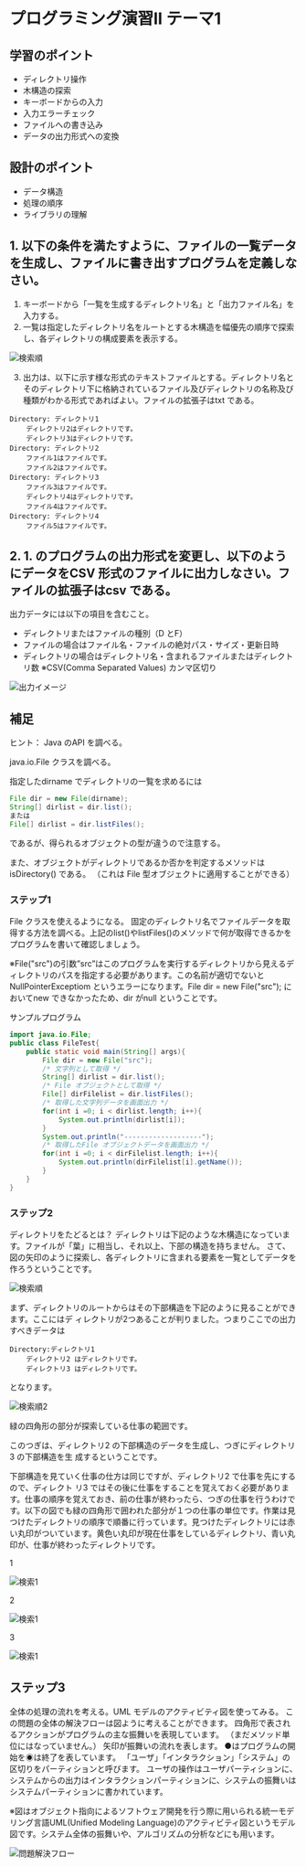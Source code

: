 # プログラミング演習II テーマ1

## 学習のポイント

* ディレクトリ操作
* 木構造の探索
* キーボードからの入力
* 入力エラーチェック
* ファイルへの書き込み
* データの出力形式への変換

## 設計のポイント
* データ構造
* 処理の順序
* ライブラリの理解

## 1. 以下の条件を満たすように、ファイルの一覧データを生成し、ファイルに書き出すプログラムを定義しなさい。
1. キーボードから「一覧を生成するディレクトリ名」と「出力ファイル名」を入力する。
2. 一覧は指定したディレクトリ名をルートとする木構造を幅優先の順序で探索し、各ディレクトリの構成要素を表示する。

![検索順](images/searchorder.png)

3. 出力は、以下に示す様な形式のテキストファイルとする。ディレクトリ名とそのディレクトリ下に格納されているファイル及びディレクトリの名称及び種類がわかる形式であればよい。ファイルの拡張子はtxt である。

```text
Directory: ディレクトリ1
    ディレクトリ2はディレクトリです。
    ディレクトリ3はディレクトリです。
Directory: ディレクトリ2
    ファイル1はファイルです。
    ファイル2はファイルです。
Directory: ディレクトリ3
    ファイル3はファイルです。
    ディレクトリ4はディレクトリです。
    ファイル4はファイルです。
Directory: ディレクトリ4
    ファイル5はファイルです。
```

## 2.	1. のプログラムの出力形式を変更し、以下のようにデータをCSV 形式のファイルに出力しなさい。ファイルの拡張子はcsv である。

出力データには以下の項目を含むこと。
* ディレクトリまたはファイルの種別（D とF）
* ファイルの場合はファイル名・ファイルの絶対パス・サイズ・更新日時
* ディレクトリの場合はディレクトリ名・含まれるファイルまたはディレクトリ数
※CSV(Comma Separated Values) カンマ区切り

![出力イメージ](images/screenshot.png)

## 補足

ヒント：
Java のAPI を調べる。

java.io.File クラスを調べる。

指定したdirname でディレクトリの一覧を求めるには
```java
File dir = new File(dirname);
String[] dirlist = dir.list();
または
File[] dirlist = dir.listFiles();
```
であるが、得られるオブジェクトの型が違うので注意する。

また、オブジェクトがディレクトリであるか否かを判定するメソッドはisDirectory() である。
（これは File 型オブジェクトに適用することができる）

### ステップ1

File クラスを使えるようになる。
固定のディレクトリ名でファイルデータを取得する方法を調べる。上記のlist()やlistFiles()のメソッドで何が取得できるかをプログラムを書いて確認しましょう。

※File("src")の引数”src”はこのプログラムを実行するディレクトリから見えるディレクトリのパスを指定する必要があります。この名前が適切でないとNullPointerExceptiom というエラーになります。File dir = new File("src"); においてnew できなかったため、dir がnull ということです。

サンプルプログラム
```java
import java.io.File;
public class FileTest{
    public static void main(String[] args){
        File dir = new File("src");
        /* 文字列として取得 */
        String[] dirlist = dir.list();
        /* File オブジェクトとして取得 */
        File[] dirFilelist = dir.listFiles();
        /* 取得した文字列データを画面出力 */
        for(int i =0; i < dirlist.length; i++){
            System.out.println(dirlist[i]);
        }
        System.out.println("-------------------");
        /* 取得したFile オブジェクトデータを画面出力 */
        for(int i =0; i < dirFilelist.length; i++){
            System.out.println(dirFilelist[i].getName());
        }
    }
}
```

### ステップ2

ディレクトリをたどるとは？
ディレクトリは下記のような木構造になっています。ファイルが「葉」に相当し、それ以上、下部の構造を持ちません。
さて、図の矢印のように探索し、各ディレクトリに含まれる要素を一覧としてデータを作ろうということです。

![検索順](images/searchorder.png)

まず、ディレクトリのルートからはその下部構造を下記のように見ることができます。ここにはデ
ィレクトリが2つあることが判りました。つまりここでの出力すべきデータは
```text
Directory:ディレクトリ1
    ディレクトリ2 はディレクトリです。
    ディレクトリ3 はディレクトリです。
```
となります。

![検索順2](images/searchorder2.png)

緑の四角形の部分が探索している仕事の範囲です。

このつぎは、ディレクトリ2 の下部構造のデータを生成し、つぎにディレクトリ3 の下部構造を生
成するということです。

下部構造を見ていく仕事の仕方は同じですが、ディレクトリ2 で仕事を先にするので、ディレクト
リ3 ではその後に仕事をすることを覚えておく必要があります。仕事の順序を覚えておき、前の仕事が終わったら、つぎの仕事を行うわけです。以下の図でも緑の四角形で囲われた部分が１つの仕事の単位です。作業は見つけたディレクトリの順序で順番に行っています。見つけたディレクトリには赤い丸印がついています。黄色い丸印が現在仕事をしているディレクトリ、青い丸印が、仕事が終わったディレクトリです。

1

![検索1](images/search1.png)

2

![検索1](images/search2.png)

3

![検索1](images/search3.png)

## ステップ3

全体の処理の流れを考える。UML モデルのアクティビティ図を使ってみる。
この問題の全体の解決フローは図ように考えることができます。
四角形で表されるアクションがプログラムの主な振舞いを表現しています。
（まだメソッド単位にはなっていません。）
矢印が振舞いの流れを表します。
●はプログラムの開始を◉は終了を表しています。
「ユーザ」「インタラクション」「システム」の区切りをパーティションと呼びます。
ユーザの操作はユーザパーティションに、システムからの出力はインタラクションパーティションに、システムの振舞いはシステムパーティションに書かれています。

※図はオブジェクト指向によるソフトウェア開発を行う際に用いられる統一モデリング言語UML(Unified Modeling Language)のアクティビティ図というモデル図です。システム全体の振舞いや、アルゴリズムの分析などにも用います。

![問題解決フロー](images/flow.png)
